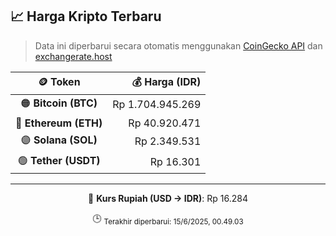 

<!-- HARGA_KRIPTO -->
## 📈 Harga Kripto Terbaru

> Data ini diperbarui secara otomatis menggunakan [CoinGecko API](https://www.coingecko.com/) dan [exchangerate.host](https://exchangerate.host/)

<div align="center">

| 🪙 Token | 💰 Harga (IDR) |
|:------:|---------------:|
| 🟠 **Bitcoin (BTC)**   | Rp 1.704.945.269 |
| 🔵 **Ethereum (ETH)**  | Rp 40.920.471 |
| 🟣 **Solana (SOL)**    | Rp 2.349.531 |
| 🟢 **Tether (USDT)**   | Rp 16.301 |

---

💱 **Kurs Rupiah (USD → IDR)**: Rp 16.284

🕒 <sub>Terakhir diperbarui: 15/6/2025, 00.49.03</sub>

</div>
<!-- /HARGA_KRIPTO -->